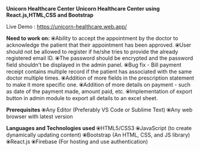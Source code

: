 **Unicorn Healthcare Center**
**Unicorn Healthcare Center using React.js,HTML,CSS and Bootstrap**


Live Demo : https://unicorn-healthcare.web.app/

**Need to work on:**
⦿Ability to accept the appointment by the doctor to acknowledge the patient that their appointment has been approved.
⦿User should not be allowed to register if he/she tries to provide the already registered email ID.
⦿The password should be encrypted and the password field shouldn't be displayed in the admin panel.
⦿Bug fix - Bill payment receipt contains multiple record if the patient has associated with the same doctor multiple times.
⦿Addition of more fields in the prescription statement to make it more specific one.
⦿Addition of more details on payment - such as date of the payment made, amount paid, etc.
⦿Implementation of export button in admin module to export all details to an excel sheet.

**Prerequisites**
⦿Any Editor (Preferably VS Code or Sublime Text)
⦿Any web browser with latest version

**Languages and Technologies used**
⦿HTML5/CSS3
⦿JavaScript (to create dynamically updating content)
⦿Bootstrap (An HTML, CSS, and JS library)
⦿React.js
⦿Firebase (For hosting and use authentication)

